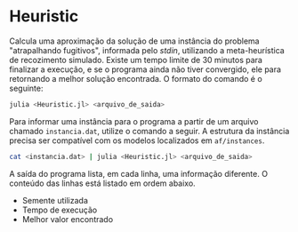 # Heuristic

Calcula uma aproximação da solução de uma instância do problema "atrapalhando fugitivos", informada pelo *stdin*, utilizando a meta-heurística de recozimento simulado. Existe um tempo limite de 30 minutos para finalizar a execução, e se o programa ainda não tiver convergido, ele para retornando a melhor solução encontrada. O formato do comando é o seguinte:

```bash
julia <Heuristic.jl> <arquivo_de_saida>
```

Para informar uma instância para o programa a partir de um arquivo chamado `instancia.dat`, utilize o comando a seguir. A estrutura da instância precisa ser compatível com os modelos localizados em `af/instances`.

```bash
cat <instancia.dat> | julia <Heuristic.jl> <arquivo_de_saida>
```

A saída do programa lista, em cada linha, uma informação diferente. O conteúdo das linhas está listado em ordem abaixo.

- Semente utilizada
- Tempo de execução
- Melhor valor encontrado